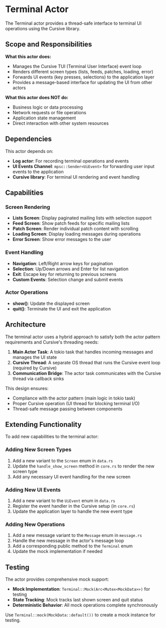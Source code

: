 # Terminal Actor

The Terminal actor provides a thread-safe interface to terminal UI operations using the Cursive library.

## Scope and Responsibilities

**What this actor does:**
- Manages the Cursive TUI (Terminal User Interface) event loop
- Renders different screen types (lists, feeds, patches, loading, error)
- Forwards UI events (key presses, selections) to the application layer
- Provides a message-based interface for updating the UI from other actors

**What this actor does NOT do:**
- Business logic or data processing
- Network requests or file operations
- Application state management
- Direct interaction with other system resources

## Dependencies

This actor depends on:
- **Log actor**: For recording terminal operations and events
- **UI Events Channel**: `mpsc::Sender<UiEvent>` for forwarding user input events to the application
- **Cursive library**: For terminal UI rendering and event handling

## Capabilities

### Screen Rendering
- **Lists Screen**: Display paginated mailing lists with selection support
- **Feed Screen**: Show patch feeds for specific mailing lists
- **Patch Screen**: Render individual patch content with scrolling
- **Loading Screen**: Display loading messages during operations
- **Error Screen**: Show error messages to the user

### Event Handling
- **Navigation**: Left/Right arrow keys for pagination
- **Selection**: Up/Down arrows and Enter for list navigation
- **Exit**: Escape key for returning to previous screens
- **Custom Events**: Selection change and submit events

### Actor Operations
- **show()**: Update the displayed screen
- **quit()**: Terminate the UI and exit the application

## Architecture

The terminal actor uses a hybrid approach to satisfy both the actor pattern requirements and Cursive's threading needs:

1. **Main Actor Task**: A tokio task that handles incoming messages and manages the UI state
2. **Cursive Thread**: A separate OS thread that runs the Cursive event loop (required by Cursive)
3. **Communication Bridge**: The actor task communicates with the Cursive thread via callback sinks

This design ensures:
- Compliance with the actor pattern (main logic in tokio task)
- Proper Cursive operation (UI thread for blocking terminal I/O)
- Thread-safe message passing between components

## Extending Functionality

To add new capabilities to the terminal actor:

### Adding New Screen Types
1. Add a new variant to the `Screen` enum in `data.rs`
2. Update the `handle_show_screen` method in `core.rs` to render the new screen type
3. Add any necessary UI event handling for the new screen

### Adding New UI Events
1. Add a new variant to the `UiEvent` enum in `data.rs`
2. Register the event handler in the Cursive setup (in `core.rs`)
3. Update the application layer to handle the new event type

### Adding New Operations
1. Add a new message variant to the `Message` enum in `message.rs`
2. Handle the new message in the actor's message loop
3. Add a corresponding public method to the `Terminal` enum
4. Update the mock implementation if needed

## Testing

The actor provides comprehensive mock support:
- **Mock Implementation**: `Terminal::Mock(Arc<Mutex<MockData>>)` for testing
- **State Tracking**: Mock tracks last shown screen and quit status
- **Deterministic Behavior**: All mock operations complete synchronously

Use `Terminal::mock(MockData::default())` to create a mock instance for testing.
